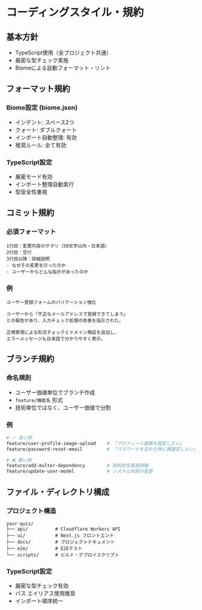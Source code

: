 # コーディングスタイル・規約

## 基本方針

- TypeScript使用（全プロジェクト共通）
- 厳密な型チェック実施
- Biomeによる自動フォーマット・リント

## フォーマット規約

### Biome設定 (biome.json)

- インデント: スペース2つ
- クォート: ダブルクォート
- インポート自動整理: 有効
- 推奨ルール: 全て有効

### TypeScript設定

- 厳密モード有効
- インポート整理自動実行
- 型安全性重視

## コミット規約

### 必須フォーマット

```text
1行目：変更内容のサマリ（50文字以内・日本語）
2行目：空行
3行目以降：詳細説明
- なぜその変更を行ったのか
- ユーザーからどんな指示があったのか
```

### 例

```text
ユーザー登録フォームのバリデーション強化

ユーザーから「不正なメールアドレスで登録できてしまう」
との報告があり、入力チェック処理の改善を指示された。

正規表現による形式チェックとドメイン検証を追加し、
エラーメッセージも日本語で分かりやすく表示。
```

## ブランチ規約

### 命名規則

- ユーザー価値単位でブランチ作成
- `feature/機能名` 形式
- 技術単位ではなく、ユーザー価値で分割

### 例

```bash
# ✅ 良い例
feature/user-profile-image-upload    # 「プロフィール画像を設定したい」
feature/password-reset-email         # 「パスワードを忘れた時に再設定したい」

# ❌ 悪い例
feature/add-multer-dependency        # 技術的な実装詳細
feature/update-user-model            # システム内部の変更
```

## ファイル・ディレクトリ構成

### プロジェクト構造

```text
your-quiz/
├── api/          # Cloudflare Workers API
├── ui/           # Next.js フロントエンド
├── docs/         # プロジェクトドキュメント
├── e2e/          # E2Eテスト
└── scripts/      # ビルド・デプロイスクリプト
```

### TypeScript設定

- 厳密な型チェック有効
- パス エイリアス使用推奨
- インポート順序統一
